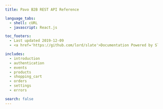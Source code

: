 ```yaml
---
title: Pavo B2B REST API Reference

language_tabs: 
  - shell: cURL
  - javascript: React.js

toc_footers:
  - Last updated 2019-12-09
  - <a href='https://github.com/lord/slate'>Documentation Powered by Slate</a>

includes:
  - introduction
  - authentication
  - events
  - products
  - shopping_cart
  - orders
  - settings
  - errors

search: false
---
```

